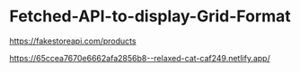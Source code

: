 # Fetched-API-to-display-Grid-Format
https://fakestoreapi.com/products

https://65ccea7670e6662afa2856b8--relaxed-cat-caf249.netlify.app/
